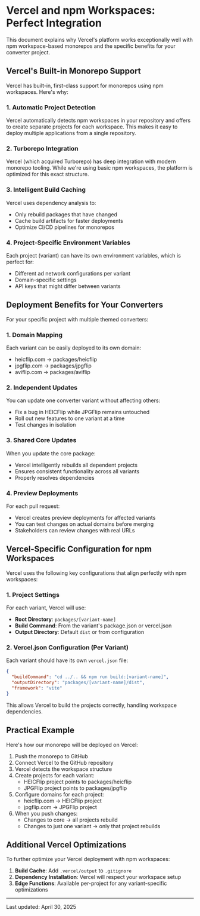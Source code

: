 # Vercel and npm Workspaces: Perfect Integration

This document explains why Vercel's platform works exceptionally well with npm workspace-based monorepos and the specific benefits for your converter project.

## Vercel's Built-in Monorepo Support

Vercel has built-in, first-class support for monorepos using npm workspaces. Here's why:

### 1. Automatic Project Detection

Vercel automatically detects npm workspaces in your repository and offers to create separate projects for each workspace. This makes it easy to deploy multiple applications from a single repository.

### 2. Turborepo Integration

Vercel (which acquired Turborepo) has deep integration with modern monorepo tooling. While we're using basic npm workspaces, the platform is optimized for this exact structure.

### 3. Intelligent Build Caching

Vercel uses dependency analysis to:
- Only rebuild packages that have changed
- Cache build artifacts for faster deployments
- Optimize CI/CD pipelines for monorepos

### 4. Project-Specific Environment Variables

Each project (variant) can have its own environment variables, which is perfect for:
- Different ad network configurations per variant
- Domain-specific settings
- API keys that might differ between variants

## Deployment Benefits for Your Converters

For your specific project with multiple themed converters:

### 1. Domain Mapping

Each variant can be easily deployed to its own domain:
- heicflip.com → packages/heicflip
- jpgflip.com → packages/jpgflip
- aviflip.com → packages/aviflip

### 2. Independent Updates

You can update one converter variant without affecting others:
- Fix a bug in HEICFlip while JPGFlip remains untouched
- Roll out new features to one variant at a time
- Test changes in isolation

### 3. Shared Core Updates

When you update the core package:
- Vercel intelligently rebuilds all dependent projects
- Ensures consistent functionality across all variants
- Properly resolves dependencies

### 4. Preview Deployments

For each pull request:
- Vercel creates preview deployments for affected variants
- You can test changes on actual domains before merging
- Stakeholders can review changes with real URLs

## Vercel-Specific Configuration for npm Workspaces

Vercel uses the following key configurations that align perfectly with npm workspaces:

### 1. Project Settings

For each variant, Vercel will use:
- **Root Directory**: `packages/[variant-name]`
- **Build Command**: From the variant's package.json or vercel.json
- **Output Directory**: Default `dist` or from configuration

### 2. Vercel.json Configuration (Per Variant)

Each variant should have its own `vercel.json` file:

```json
{
  "buildCommand": "cd ../.. && npm run build:[variant-name]",
  "outputDirectory": "packages/[variant-name]/dist",
  "framework": "vite"
}
```

This allows Vercel to build the projects correctly, handling workspace dependencies.

## Practical Example

Here's how our monorepo will be deployed on Vercel:

1. Push the monorepo to GitHub
2. Connect Vercel to the GitHub repository
3. Vercel detects the workspace structure
4. Create projects for each variant:
   - HEICFlip project points to packages/heicflip
   - JPGFlip project points to packages/jpgflip
5. Configure domains for each project:
   - heicflip.com → HEICFlip project
   - jpgflip.com → JPGFlip project
6. When you push changes:
   - Changes to core → all projects rebuild
   - Changes to just one variant → only that project rebuilds

## Additional Vercel Optimizations

To further optimize your Vercel deployment with npm workspaces:

1. **Build Cache**: Add `.vercel/output` to `.gitignore`
2. **Dependency Installation**: Vercel will respect your workspace setup
3. **Edge Functions**: Available per-project for any variant-specific optimizations

---

Last updated: April 30, 2025